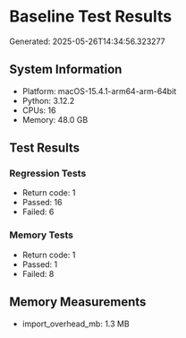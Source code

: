 # Baseline Test Results

Generated: 2025-05-26T14:34:56.323277

## System Information

- Platform: macOS-15.4.1-arm64-arm-64bit
- Python: 3.12.2
- CPUs: 16
- Memory: 48.0 GB

## Test Results

### Regression Tests
- Return code: 1
- Passed: 16
- Failed: 6

### Memory Tests
- Return code: 1
- Passed: 1
- Failed: 8

## Memory Measurements

- import_overhead_mb: 1.3 MB
